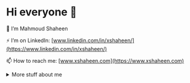 ﻿# Hi everyone 👋

🔭 I’m Mahmoud Shaheen

⚡ I’m on LinkedIn: [www.linkedin.com/in/xshaheen/](https://www.linkedin.com/in/xshaheen/)

📫 How to reach me: [www.xshaheen.com](https://www.xshaheen.com)

<details><summary>More stuff about me</summary>

<!-- ### What I do -->

## My skills 📜

### Web technologies

- ASP.NET
- Entity Framework
- SQL Server
- SignalR
- Angular
- TypeScript
- HTML, CSS
- SCSS

### Application Development

- C#
- .NET
- WPF (Windows Presentation Foundation Framework)

## What I'm currently learning 📚

- More about TypeScript
- MongoDB & NoSQL

</details>
